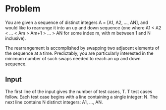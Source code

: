 # Problem

You are given a sequence of distinct integers A = [A1, A2, ..., AN], and would like to rearrange it into an up and down sequence (one where A1 < A2 < ... < Am > Am+1 > ... > AN for some index m, with m between 1 and N inclusive).

The rearrangement is accomplished by swapping two adjacent elements of the sequence at a time. Predictably, you are particularly interested in the minimum number of such swaps needed to reach an up and down sequence.

## Input

The first line of the input gives the number of test cases, T. T test cases follow. Each test case begins with a line containing a single integer: N. The next line contains N distinct integers: A1, ..., AN.
